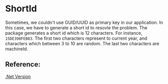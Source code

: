 # ShortId

Sometimes, we couldn't use GUID/UUID as primary key in our application.  In this case, we have to generate a short id to resovle the problem.  The package generates a short id which  is 12 characters.  For instance, `15DE398FEB83`.  The first two characters represent to current year, and characters which between 3 to 10 are random.  The last two characters are machineId.

## Reference:
[.Net Version](https://github.com/jasonsoft/short-id)


 
